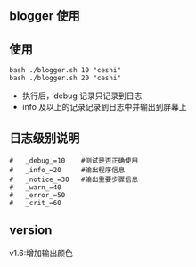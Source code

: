 ## blogger 使用

## 使用

```
bash ./blogger.sh 10 "ceshi"
bash ./blogger.sh 20 "ceshi"
```
* 执行后，debug 记录只记录到日志
* info 及以上的记录记录到日志中并输出到屏幕上

## 日志级别说明

```
#	_debug_=10    #测试是否正确使用
#	_info_=20     #输出程序信息
#	_notice_=30   #输出重要步骤信息
#	_warn_=40     
#	_error_=50
#	_crit_=60
```
## version 

v1.6:增加输出颜色 
